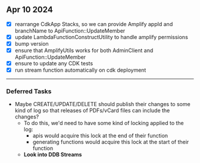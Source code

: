 ## Apr 10 2024

- [x] rearrange CdkApp Stacks, so we can provide Amplify appId and branchName to ApiFunction::UpdateMember
- [x] update LambdaFunctionConstructUtility to handle amplify permissions
- [x] bump version
- [x] ensure that AmplifyUtils works for both AdminClient and ApiFunction::UpdateMember
- [x] ensure to update any CDK tests
- [x] run stream function automatically on cdk deployment

---

### Deferred Tasks

- Maybe CREATE/UPDATE/DELETE should publish their changes to some kind of log so that releases of PDFs/vCard files can
  include the changes?
    - To do this, we'd need to have some kind of locking applied to the log:
        - apis would acquire this lock at the end of their function
        - generating functions would acquire this lock at the start of their function
    - **Look into DDB Streams**
